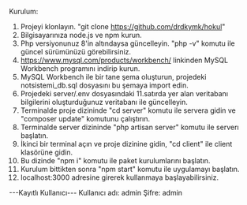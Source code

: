 Kurulum:
1. Projeyi klonlayın. "git clone https://github.com/drdkymk/hokul"
2. Bilgisayarınıza node.js ve npm kurun.
3. Php versiyonunuz 8'in altındaysa güncelleyin. "php -v" komutu ile  güncel sürümünüzü görebilirsiniz.
4. https://www.mysql.com/products/workbench/ linkinden MySQL Workbench programını indirip kurun.
5. MySQL Workbench ile bir tane şema oluşturun, projedeki notsistemi_db.sql dosyasını bu şemaya import edin.
6. Projedeki server/.env dosyasındaki 11.satırda yer alan veritabanı bilgilerini oluşturduğunuz veritabanı ile güncelleyin.
7. Terminalde proje dizininde "cd server" komutu ile servera gidin ve "composer update" komutunu çalıştırın.
8. Terminalde server dizininde "php artisan server" komutu ile serverı başlatın.
9. İkinci bir terminal açın ve proje dizinine gidin, "cd client" ile client klasörüne gidin.
10. Bu dizinde "npm i" komutu ile paket kurulumlarını başlatın.
11. Kurulum bittikten sonra "npm start" komutu ile uygulamayı başlatın.
12. localhost:3000 adresine girerek kullanmaya başlayabilirsiniz.

---Kayıtlı Kullanıcı---
Kullanıcı adı: admin
Şifre: admin